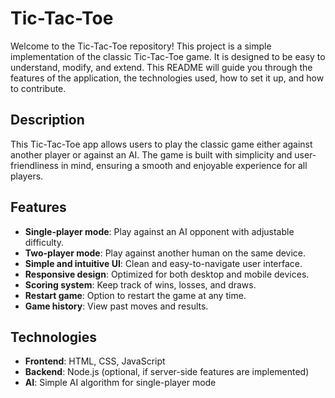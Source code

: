 # Tic-Tac-Toe

Welcome to the Tic-Tac-Toe repository! This project is a simple implementation of the classic Tic-Tac-Toe game. 
It is designed to be easy to understand, modify, and extend. This README will guide you through the features of the application, the technologies used, how to set it up, and how to contribute.

## Description

This Tic-Tac-Toe app allows users to play the classic game either against another player or against an AI.
The game is built with simplicity and user-friendliness in mind, ensuring a smooth and enjoyable experience for all players.

## Features

- **Single-player mode**: Play against an AI opponent with adjustable difficulty.
- **Two-player mode**: Play against another human on the same device.
- **Simple and intuitive UI**: Clean and easy-to-navigate user interface.
- **Responsive design**: Optimized for both desktop and mobile devices.
- **Scoring system**: Keep track of wins, losses, and draws.
- **Restart game**: Option to restart the game at any time.
- **Game history**: View past moves and results.

## Technologies

- **Frontend**: HTML, CSS, JavaScript
- **Backend**: Node.js (optional, if server-side features are implemented)
- **AI**: Simple AI algorithm for single-player mode

